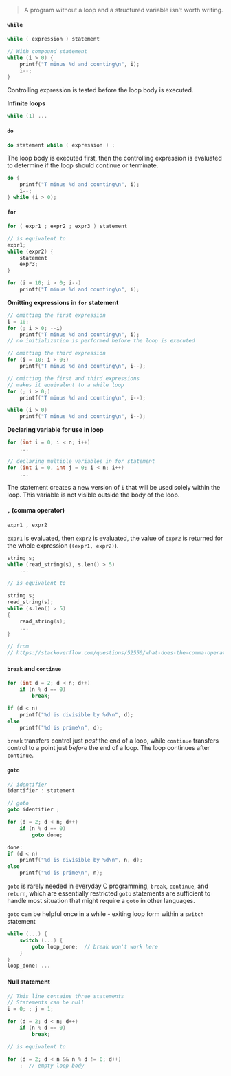 > A program without a loop and a structured variable isn't worth writing.

#### `while`
```c
while ( expression ) statement
```

```c
// With compound statement
while (i > 0) {
	printf("T minus %d and counting\n", i);
	i--;
}
```
Controlling expression is tested before the loop body is executed.

**Infinite loops**
```c
while (1) ...
```

#### `do`
```c
do statement while ( expression ) ;
```
The loop body is executed first, then the controlling expression is evaluated to determine if the loop should continue or terminate.

```c
do {
	printf("T minus %d and counting\n", i);
	i--;
} while (i > 0);
```

#### `for`
```c
for ( expr1 ; expr2 ; expr3 ) statement
```

```c
// is equivalent to
expr1;
while (expr2) {
	statement
	expr3;
}
```

```c
for (i = 10; i > 0; i--)
	printf("T minus %d and counting\n", i);
```

**Omitting expressions in `for` statement**
```c
// omitting the first expression
i = 10;
for (; i > 0; --i)
	printf("T minus %d and counting\n", i);
// no initialization is performed before the loop is executed
```

```c
// omitting the third expression
for (i = 10; i > 0;)
	printf("T minus %d and counting\n", i--);
```

```c
// omitting the first and third expressions
// makes it equivalent to a while loop
for (; i > 0;)
	printf("T minus %d and counting\n", i--);

while (i > 0)
	printf("T minus %d and counting\n", i--);
```

**Declaring variable for use in loop**
```c
for (int i = 0; i < n; i++)
	...

// declaring multiple variables in for statement
for (int i = 0, int j = 0; i < n; i++)
	...
```
The statement creates a new version of `i` that will be used solely within the loop. This variable is not visible outside the body of the loop.

#### `,` (comma operator)
```c
expr1 , expr2
```
`expr1` is evaluated, then `expr2` is evaluated, the value of `expr2` is returned for the whole expression (`(expr1, expr2)`).

```c
string s;
while (read_string(s), s.len() > 5)
	...

// is equivalent to

string s;
read_string(s);
while (s.len() > 5)
{
	read_string(s);
	...
}

// from
// https://stackoverflow.com/questions/52550/what-does-the-comma-operator-do
```

#### `break` and `continue`
```c
for (int d = 2; d < n; d++)
	if (n % d == 0)
		break;

if (d < n)
	printf("%d is divisible by %d\n", d);
else
	printf("%d is prime\n", d);
```

`break` transfers control just *past* the end of a loop, while `continue` transfers control to a point just *before* the end of a loop. The loop continues after `continue`.

#### `goto`
```c
// identifier
identifier : statement

// goto
goto identifier ;
```

```c
for (d = 2; d < n; d++)
	if (n % d == 0)
		goto done;

done:
if (d < n)
	printf("%d is divisible by %d\n", n, d);
else
	printf("%d is prime\n", n);
```

`goto` is rarely needed in everyday C programming, `break`, `continue`, and `return`, which are essentially restricted `goto` statements are sufficient to handle most situation that might require a `goto` in other languages.

`goto` can be helpful once in a while - exiting loop form within a `switch` statement
```c
while (...) {
	switch (...) {
		goto loop_done;  // break won't work here
	}
}
loop_done: ...
```

#### Null statement
```c
// This line contains three statements
// Statements can be null
i = 0; ; j = 1;
```

```c
for (d = 2; d < n; d++)
	if (n % d == 0)
		break;

// is equivalent to 

for (d = 2; d < n && n % d != 0; d++)
	;  // empty loop body
```